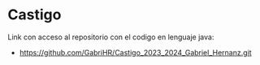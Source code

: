 # Castigo
Link con acceso al repositorio con el codigo en lenguaje java:
  - https://github.com/GabriHR/Castigo_2023_2024_Gabriel_Hernanz.git
